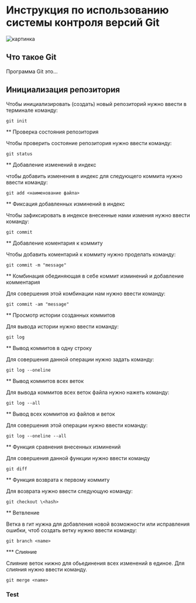 # **Инструкция по использованию системы контроля версий Git**

![картинка](logo.png)

## Что такое Git

Программа Git это...

## Инициализация репозитория

Чтобы инициализировать (создать) новый репозиторий нужно ввести в терминале команду:

    git init

** Проверка состояния репозитория 

Чтобы проверить состояние репозитория нужно ввести команду:

    git status

** Добавление изменений в индекс 

чтобы добавить изменения в индекс для следующего коммита нужно ввести команду:

    git add <наименование файла>

** Фиксация добавленных изминений в индекс

Чтобы зафиксировать в индексе внесенные нами измения нужно ввести команду:

    git commit

** Добавление коментария к коммиту

Чтобы добавить коментарий к коммиту нужно проделать команду:

    git commit -m "message"

** Комбинация обединяющая в себе коммит изминений и добавление комментария

Для совершения этой комбинации нам нужно ввести команду:

    git commit -am "message"

** Просмотр истории созданных коммитов

Для вывода истории нужно ввести команду:

    git log

** Вывод коммитов в одну строку 

Для совершения данной операции нужно задать команду:

    git log --oneline

** Вывод коммитов всех веток

Для вывода коммитов всех веток файла нужно нажеть команду:

    git log --all

** Вывод всех коммитов из файлов и веток

Для совершения этой операции нужно ввести команду:

    git log --oneline --all

** Функция сравнения внесенных изминений

Для совершения данной функции нужно ввести команду 

    git diff

** Функция возврата к первому коммиту

Для возврата нужно ввести следующую команду:

    git checkout \<hash>

** Ветвление 

Ветка в гит нужна для добавления новой возможности или исправления ошибки, чтоб создать ветку нужно ввести команду:

    git branch <name>

*** Слияние

Слияние веток нижно для обьединения всех изменений в единое. Для слияния нужно ввести команду.

    git merge <name>

### Test